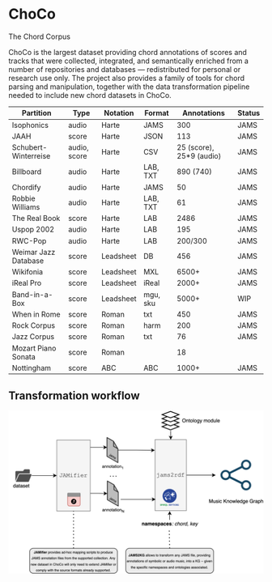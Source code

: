 # ChoCo
The Chord Corpus

ChoCo is the largest dataset providing chord annotations of scores and tracks that were collected, integrated, and semantically enriched from a number of repositories and databases — redistributed for personal or research use only. The project also provides a family of tools for chord parsing and manipulation, together with the data transformation pipeline needed to include new chord datasets in ChoCo.

| **Partition**        | **Type**     | **Notation** | **Format** | **Annotations**          | **Status** |
|----------------------|--------------|--------------|------------|--------------------------|------------|
| Isophonics           | audio        | Harte        | JAMS       | 300                      | JAMS       |
| JAAH                 | score        | Harte        | JSON       | 113                      | JAMS       |
| Schubert-Winterreise | audio, score | Harte        | CSV        | 25 (score), 25*9 (audio) | JAMS       |
| Billboard            | audio        | Harte        | LAB, TXT   | 890 (740)                | JAMS       |
| Chordify             | audio        | Harte        | JAMS       | 50                       | JAMS       |
| Robbie Williams      | audio        | Harte        | LAB, TXT   | 61                       | JAMS       |
| The Real Book        | score        | Harte        | LAB        | 2486                     | JAMS       |
| Uspop 2002           | audio        | Harte        | LAB        | 195                      | JAMS       |
| RWC-Pop              | audio        | Harte        | LAB        | 200/300                  | JAMS       |
| Weimar Jazz Database | score        | Leadsheet    | DB         | 456                      | JAMS       |
| Wikifonia            | score        | Leadsheet    | MXL        | 6500+                    | JAMS       |
| iReal Pro            | score        | Leadsheet    | iReal      | 2000+                    | JAMS       |
| Band-in-a-Box        | score        | Leadsheet    | mgu, sku   | 5000+                    | WIP        |
| When in Rome         | score        | Roman        | txt        | 450                      | JAMS       |
| Rock Corpus          | score        | Roman        | harm       | 200                      | JAMS       |
| Jazz Corpus          | score        | Roman        | txt        | 76                       | JAMS       |
| Mozart Piano Sonata  | score        | Roman        |            | 18                       |            |
| Nottingham           | score        | ABC          | ABC        | 1000+                    | JAMS       |


## Transformation workflow

<p align="center">
<img src="assets/lomir_workflow.png" width="800">
</p>
